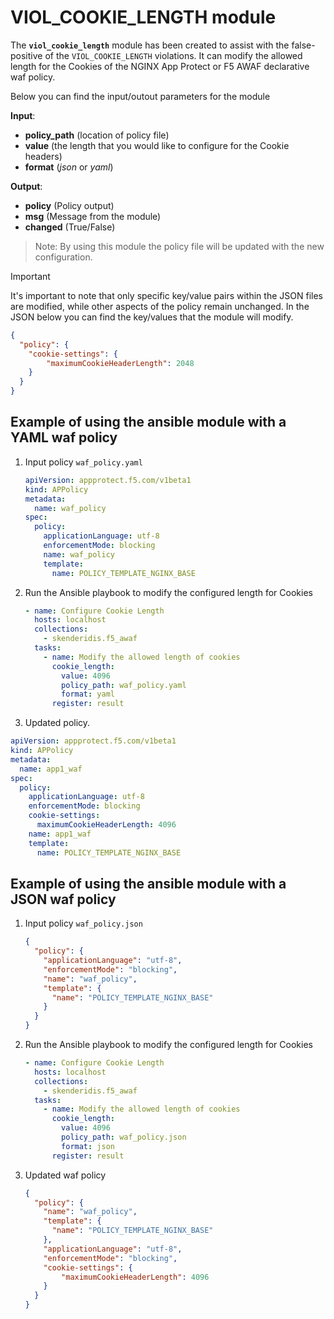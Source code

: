 # VIOL_COOKIE_LENGTH module

The **`viol_cookie_length`** module has been created to assist with the false-positive of the `VIOL_COOKIE_LENGTH` violations. It can modify the allowed length for the Cookies of the NGINX App Protect or F5 AWAF declarative waf policy.

Below you can find the input/outout parameters for the module

**Input**:
- **policy_path** (location of policy file)
- **value** (the length that you would like to configure for the Cookie headers)
- **format** (*json* or *yaml*)

**Output**:
- **policy** (Policy output)
- **msg** (Message from the module)
- **changed** (True/False)

> Note: By using this module the policy file will be updated with the new configuration.

> [!IMPORTANT] 
It's important to note that only specific key/value pairs within the JSON files are modified, while other aspects of the policy remain unchanged.
In the JSON below you can find the key/values that the module will modify.

```json
{
  "policy": {
    "cookie-settings": {
        "maximumCookieHeaderLength": 2048
    }
  }
}
```

## Example of using the ansible module with a YAML waf policy
1. Input policy `waf_policy.yaml` 
    ```yaml
    apiVersion: appprotect.f5.com/v1beta1
    kind: APPolicy
    metadata:
      name: waf_policy
    spec:
      policy:
        applicationLanguage: utf-8
        enforcementMode: blocking
        name: waf_policy
        template:
          name: POLICY_TEMPLATE_NGINX_BASE
    ```

2. Run the Ansible playbook to modify the configured length for Cookies
    ```yaml
    - name: Configure Cookie Length
      hosts: localhost
      collections:
        - skenderidis.f5_awaf
      tasks:
        - name: Modify the allowed length of cookies
          cookie_length:
            value: 4096
            policy_path: waf_policy.yaml
            format: yaml
          register: result
    ```

3.  Updated policy.
  ```yaml
  apiVersion: appprotect.f5.com/v1beta1
  kind: APPolicy
  metadata:
    name: app1_waf
  spec:
    policy:
      applicationLanguage: utf-8
      enforcementMode: blocking
      cookie-settings:
        maximumCookieHeaderLength: 4096
      name: app1_waf
      template:
        name: POLICY_TEMPLATE_NGINX_BASE
  ```


## Example of using the ansible module with a JSON waf policy
1. Input policy `waf_policy.json`
    ```json
    {
      "policy": {
        "applicationLanguage": "utf-8",
        "enforcementMode": "blocking",
        "name": "waf_policy",
        "template": {
          "name": "POLICY_TEMPLATE_NGINX_BASE"
        }
      }
    }
    ```

2. Run the Ansible playbook to modify the configured length for Cookies
    ```yaml
    - name: Configure Cookie Length
      hosts: localhost
      collections:
        - skenderidis.f5_awaf
      tasks:
        - name: Modify the allowed length of cookies
          cookie_length:
            value: 4096
            policy_path: waf_policy.json
            format: json
          register: result
    ```


3. Updated waf policy
    ```json
    {
      "policy": {
        "name": "waf_policy",
        "template": {
          "name": "POLICY_TEMPLATE_NGINX_BASE"
        },
        "applicationLanguage": "utf-8",
        "enforcementMode": "blocking",
        "cookie-settings": {
            "maximumCookieHeaderLength": 4096
        }
      }
    }
    ```

